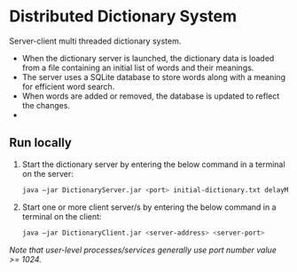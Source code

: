 # Distributed Dictionary System
Server-client multi threaded dictionary system. 

- When the dictionary server is launched, the dictionary data is loaded from a file containing an initial list of words and their meanings. 
- The server uses a SQLite database to store words along with a meaning for efficient word search. 
- When words are added or removed, the database is updated to reflect the changes.
- 

## Run locally


1. Start the dictionary server by entering the below command in a terminal on the server:
    ```sh
    java –jar DictionaryServer.jar <port> initial-dictionary.txt delayMillis
    ```

2. Start one or more client server/s by entering the below command in a terminal on the client:
    ```sh
    java –jar DictionaryClient.jar <server-address> <server-port>
    ```

*Note that user-level processes/services generally use port number value >= 1024.*

